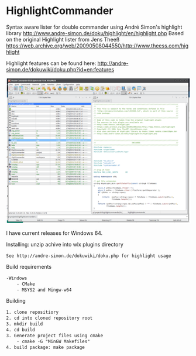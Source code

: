HighlightCommander
=======

Syntax aware lister for double commander using André Simon's highlight library http://www.andre-simon.de/doku/highlight/en/highlight.php
Based on the original Highlight lister from Jens Theeß https://web.archive.org/web/20090508044550/http://www.theess.com/highlight

Highlight features can be found here: http://andre-simon.de/dokuwiki/doku.php?id=en:features

![Logo](doc/hilightcommander.png)


I have current releases for Windows 64.

Installing:
	unzip achive into wlx plugins directory
	
	See http://andre-simon.de/dokuwiki/doku.php for highlight usage

Build requirements

	-Windows
		- CMake
		- MSYS2 and Mingw-w64

Building

	1. clone repositiory
	2. cd into cloned repository root
	3. mkdir build
	4. cd build
	3. Generate project files using cmake
		- cmake -G "MinGW Makefiles"
	4. build package: make package

